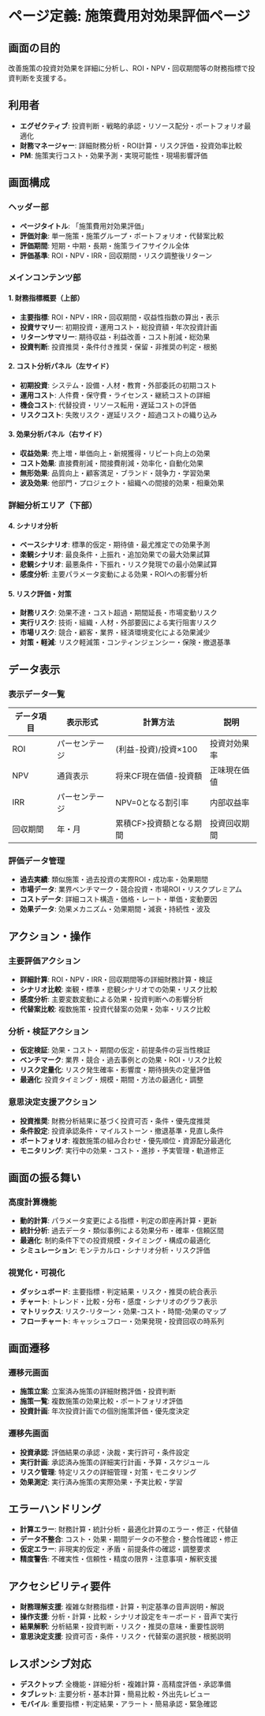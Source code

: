 # ページ定義: 施策費用対効果評価ページ

## 画面の目的
改善施策の投資対効果を詳細に分析し、ROI・NPV・回収期間等の財務指標で投資判断を支援する。

## 利用者
- **エグゼクティブ**: 投資判断・戦略的承認・リソース配分・ポートフォリオ最適化
- **財務マネージャー**: 詳細財務分析・ROI計算・リスク評価・投資効率比較
- **PM**: 施策実行コスト・効果予測・実現可能性・現場影響評価

## 画面構成

### ヘッダー部
- **ページタイトル**: 「施策費用対効果評価」
- **評価対象**: 単一施策・施策グループ・ポートフォリオ・代替案比較
- **評価期間**: 短期・中期・長期・施策ライフサイクル全体
- **評価基準**: ROI・NPV・IRR・回収期間・リスク調整後リターン

### メインコンテンツ部

#### 1. 財務指標概要（上部）
- **主要指標**: ROI・NPV・IRR・回収期間・収益性指数の算出・表示
- **投資サマリー**: 初期投資・運用コスト・総投資額・年次投資計画
- **リターンサマリー**: 期待収益・利益改善・コスト削減・総効果
- **投資判断**: 投資推奨・条件付き推奨・保留・非推奨の判定・根拠

#### 2. コスト分析パネル（左サイド）
- **初期投資**: システム・設備・人材・教育・外部委託の初期コスト
- **運用コスト**: 人件費・保守費・ライセンス・継続コストの詳細
- **機会コスト**: 代替投資・リソース転用・遅延コストの評価
- **リスクコスト**: 失敗リスク・遅延リスク・超過コストの織り込み

#### 3. 効果分析パネル（右サイド）
- **収益効果**: 売上増・単価向上・新規獲得・リピート向上の効果
- **コスト効果**: 直接費削減・間接費削減・効率化・自動化効果
- **無形効果**: 品質向上・顧客満足・ブランド・競争力・学習効果
- **波及効果**: 他部門・プロジェクト・組織への間接的効果・相乗効果

### 詳細分析エリア（下部）

#### 4. シナリオ分析
- **ベースシナリオ**: 標準的仮定・期待値・最尤推定での効果予測
- **楽観シナリオ**: 最良条件・上振れ・追加効果での最大効果試算
- **悲観シナリオ**: 最悪条件・下振れ・リスク発現での最小効果試算
- **感度分析**: 主要パラメータ変動による効果・ROIへの影響分析

#### 5. リスク評価・対策
- **財務リスク**: 効果不達・コスト超過・期間延長・市場変動リスク
- **実行リスク**: 技術・組織・人材・外部要因による実行阻害リスク
- **市場リスク**: 競合・顧客・業界・経済環境変化による効果減少
- **対策・軽減**: リスク軽減策・コンティンジェンシー・保険・撤退基準

## データ表示

### 表示データ一覧
| データ項目 | 表示形式 | 計算方法 | 説明 |
|-----------|---------|---------|------|
| ROI | パーセンテージ | (利益-投資)/投資×100 | 投資対効果率 |
| NPV | 通貨表示 | 将来CF現在価値-投資額 | 正味現在価値 |
| IRR | パーセンテージ | NPV=0となる割引率 | 内部収益率 |
| 回収期間 | 年・月 | 累積CF>投資額となる期間 | 投資回収期間 |

### 評価データ管理
- **過去実績**: 類似施策・過去投資の実際ROI・成功率・効果期間
- **市場データ**: 業界ベンチマーク・競合投資・市場ROI・リスクプレミアム
- **コストデータ**: 詳細コスト構造・価格・レート・単価・変動要因
- **効果データ**: 効果メカニズム・効果期間・減衰・持続性・波及

## アクション・操作

### 主要評価アクション
- **詳細計算**: ROI・NPV・IRR・回収期間等の詳細財務計算・検証
- **シナリオ比較**: 楽観・標準・悲観シナリオでの効果・リスク比較
- **感度分析**: 主要変数変動による効果・投資判断への影響分析
- **代替案比較**: 複数施策・投資代替案の効果・効率・リスク比較

### 分析・検証アクション
- **仮定検証**: 効果・コスト・期間の仮定・前提条件の妥当性検証
- **ベンチマーク**: 業界・競合・過去事例との効果・ROI・リスク比較
- **リスク定量化**: リスク発生確率・影響度・期待損失の定量評価
- **最適化**: 投資タイミング・規模・期間・方法の最適化・調整

### 意思決定支援アクション
- **投資推奨**: 財務分析結果に基づく投資可否・条件・優先度推奨
- **条件設定**: 投資承認条件・マイルストーン・撤退基準・見直し条件
- **ポートフォリオ**: 複数施策の組み合わせ・優先順位・資源配分最適化
- **モニタリング**: 実行中の効果・コスト・進捗・予実管理・軌道修正

## 画面の振る舞い

### 高度計算機能
- **動的計算**: パラメータ変更による指標・判定の即座再計算・更新
- **統計分析**: 過去データ・類似事例による効果分布・確率・信頼区間
- **最適化**: 制約条件下での投資規模・タイミング・構成の最適化
- **シミュレーション**: モンテカルロ・シナリオ分析・リスク評価

### 視覚化・可視化
- **ダッシュボード**: 主要指標・判定結果・リスク・推奨の統合表示
- **チャート**: トレンド・比較・分布・感度・シナリオのグラフ表示
- **マトリックス**: リスク-リターン・効果-コスト・時間-効果のマップ
- **フローチャート**: キャッシュフロー・効果発現・投資回収の時系列

## 画面遷移

### 遷移元画面
- **施策立案**: 立案済み施策の詳細財務評価・投資判断
- **施策一覧**: 複数施策の効果比較・ポートフォリオ評価
- **投資計画**: 年次投資計画での個別施策評価・優先度決定

### 遷移先画面
- **投資承認**: 評価結果の承認・決裁・実行許可・条件設定
- **実行計画**: 承認済み施策の詳細実行計画・予算・スケジュール
- **リスク管理**: 特定リスクの詳細管理・対策・モニタリング
- **効果測定**: 実行済み施策の実際効果・予実比較・学習

## エラーハンドリング
- **計算エラー**: 財務計算・統計分析・最適化計算のエラー・修正・代替値
- **データ不整合**: コスト・効果・期間データの不整合・整合性確認・修正
- **仮定エラー**: 非現実的仮定・矛盾・前提条件の確認・調整要求
- **精度警告**: 不確実性・信頼性・精度の限界・注意事項・解釈支援

## アクセシビリティ要件
- **財務理解支援**: 複雑な財務指標・計算・判定基準の音声説明・解説
- **操作支援**: 分析・計算・比較・シナリオ設定をキーボード・音声で実行
- **結果解釈**: 分析結果・投資判断・リスク・推奨の意味・重要性説明
- **意思決定支援**: 投資可否・条件・リスク・代替案の選択肢・根拠説明

## レスポンシブ対応
- **デスクトップ**: 全機能・詳細分析・複雑計算・高精度評価・承認準備
- **タブレット**: 主要分析・基本計算・簡易比較・外出先レビュー
- **モバイル**: 重要指標・判定結果・アラート・簡易承認・緊急確認